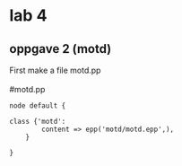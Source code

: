 # lab 4

## oppgave 2 (motd)

First make a file motd.pp <br> <br>
   #motd.pp

    node default {

    class {'motd':
            content => epp('motd/motd.epp',),
        }

    }